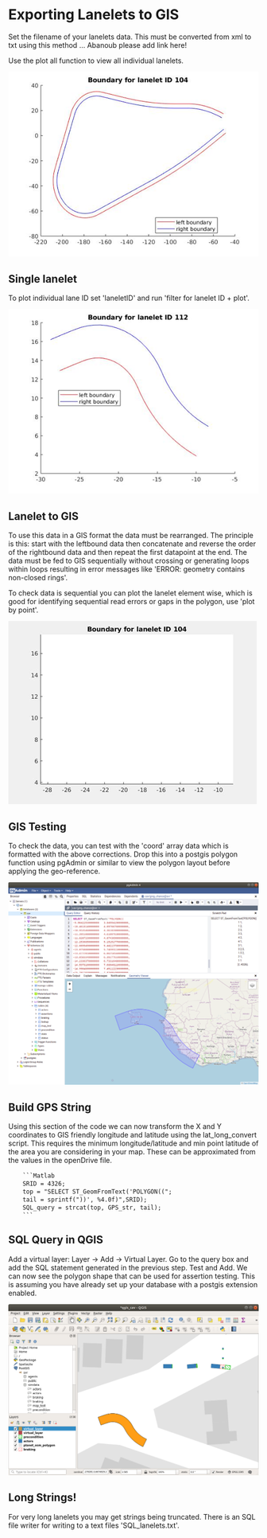# Exporting Lanelets to GIS

Set the filename of your lanelets data. This must be converted from xml to txt using this method ... Abanoub please add link here!

Use the plot all function to view all individual lanelets. 



![](lanelet104a.jpg)

## Single lanelet
To plot individual lane ID set 'laneletID' and run 'filter for lanelet ID + plot'.


![](lanelet112.jpg)

## Lanelet to GIS
To use this data in a GIS format the data must be rearranged. The principle is this: start with the leftbound data then concatenate and reverse the order of the rightbound data and then repeat the first datapoint at the end. The data must be fed to GIS sequentially without crossing or generating loops within loops resulting in error messages like 'ERROR:  geometry contains non-closed rings'.

To check data is sequential you can plot the lanelet element wise, which is good for identifying sequential read errors or gaps in the polygon, use 'plot by point'.


![](lane_ani.gif)

## GIS Testing
To check the data, you can test with the 'coord' array data which is formatted with the above corrections. Drop this into a postgis polygon function using pgAdmin or similar to view the polygon layout before applying the geo-reference.


![](lanelet_raw.png)


## Build GPS String
Using this section of the code we can now transform the X and Y coordinates to GIS friendly longitude and latitude using the lat_long_convert script. This requires the minimum longitude/latitude and min point latitude of the area you are considering in your map. These can be approximated from the <geoReference> values in the openDrive file.



        ```Matlab
        SRID = 4326;
        top = "SELECT ST_GeomFromText('POLYGON((";
        tail = sprintf("))', %4.0f)",SRID);
        SQL_query = strcat(top, GPS_str, tail);
        ```
        
        

## SQL Query in QGIS
Add a virtual layer: Layer -> Add -> Virtual Layer. Go to the query box and add the SQL statement generated in the previous step. Test and Add. We can now see the polygon shape that can be used for assertion testing. This is assuming you have already set up your database with a postgis extension enabled.


![](Lanelet_in_QGIS.png)

## Long Strings!
For very long lanelets you may get strings being truncated. There is an SQL file writer for writing to a text files 'SQL_lanelets.txt'.
